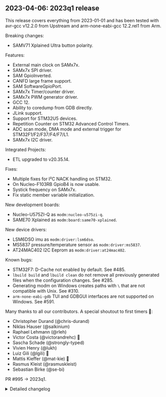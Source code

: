 ## 2023-04-06: 2023q1 release

This release covers everything from 2023-01-01 and has been tested with avr-gcc
v12.2.0 from Upstream and arm-none-eabi-gcc 12.2.rel1 from Arm.


Breaking changes:

- SAMV71 Xplained Ultra button polarity.

Features:

- External main clock on SAMx7x.
- SAMx7x SPI driver.
- SAM GpioInverted.
- CANFD large frame support.
- SAM SoftwareGpioPort.
- SAMx7x Timer/counter driver.
- SAMx7x PWM generator driver.
- GCC 12.
- Ability to coredump from GDB directly.
- JLink support.
- Support for STM32U5 devices.
- Repetition Counter on STM32 Advanced Control Timers.
- ADC scan mode, DMA mode and external trigger for STM32F1/F2/F37/F4/F7/L1.
- SAMx7x I2C driver.

Integrated Projects:

- ETL upgraded to v20.35.14.

Fixes:

- Multiple fixes for I²C NACK handling on STM32.
- On Nucleo-F103RB GpioB4 is now usable.
- Systick frequency on SAMx7x.
- Fix static member variable initialization.

New development boards:

- Nucleo-U575ZI-Q as `modm:nucleo-u575zi-q`.
- SAME70 Xplained as `modm:board:same70-xplained`.

New device drivers:

- LSM6DSO imu as `modm:driver:lsm6dso`.
- MS5837 pressure/temperature sensor as `modm:driver:ms5837`.
- AT24MAC402 I2C Eeprom as `modm:driver:at24mac402`.

Known bugs:

- STM32F7: D-Cache not enabled by default. See #485.
- `lbuild build` and `lbuild clean` do not remove all previously generated files
  when the configuration changes. See #285.
- Generating modm on Windows creates paths with `\` that are not compatible with
  Unix. See #310.
- `arm-none-eabi-gdb` TUI and GDBGUI interfaces are not supported on Windows.
  See #591.

Many thanks to all our contributors.
A special shoutout to first timers 🎉:

- Christopher Durand (@chris-durand)
- Niklas Hauser (@salkinium)
- Raphael Lehmann (@rleh)
- Victor Costa (@victorandrehc) 🎉
- Sascha Schade (@strongly-typed)
- Vivien Henry (@lukh)
- Luiz Gili (@lgili) 🎉
- Mattis Kieffer (@mat-kie) 🎉
- Rasmus Kleist (@rasmuskleist)
- Sebastian Birke (@se-bi)

PR #995 -> 2023q1.

<details>
<summary>Detailed changelog</summary>

#### 2023-04-08: Fix static member variable initialization

Fixes `__cxa_guard_acquire` to construct a static member variable only once!

PR #995 -> 2023q1.  
Tested in hardware by @salkinium.

#### 2023-04-06: Add SAMx7x I2C driver

Including an unittest and examples.

PR #954 -> d1938eb.  
Tested in hardware by @chris-durand.

#### 2023-04-06: Add AT24MAC402 I2C EEPROM driver

This also adds generic support for I2C eeproms with 8 bit addressing.

PR #954 -> d1938eb.  
Tested in hardware by @chris-durand.

#### 2023-04-01: Add ADC DMA mode and external trigger for STM32F1/F2/F37/F4/F7/L1

PR #982 -> 04ed0a5.  
Tested in hardware by @victorandrehc.

#### 2023-03-27: Fix systick frequency on SAMx7x

PR #986 -> 589aea7.  
Tested in hardware by @chris-durand.

#### 2023-03-19: Add support for Repetition Counter on STM32 Advanced Control Timers

PR #981 -> 740fd51.  
Tested in hardware by @victorandrehc.

#### 2023-03-14: Add BSP for SAM E70 Xplained with multiple examples

PR #969 -> a38feca.  
Tested in hardware by @lgili.

#### 2023-03-14: Separate the rx handling part of the XPCC dispatcher

PR #970 -> 2273bae.  
Tested in hardware by @se-bi.

#### 2023-03-13: Add STM32U5 support

Support for all devices of the new STM32U5 family with Cortex-M33 core.
UART and RCC platform drivers are adapted and a BSP for the Nucleo-U575ZI-Q
is also included.

PR #843 -> 8a3a20b.  
Tested in hardware by @rleh.

#### 2023-03-13: Add ADC scan mode supprot for STM32F1/F2/F37/F4/F7/L1

PR #976 -> 08cd479.  
Tested in hardware by @victorandrehc.

#### 2023-03-06: Refactor tooling and add JLink support

- Refactor modm_tools module and debug tooling
- Add JLink debug probe support
- Add ITM and RTT on NUCLEO-64 board

PR #965 -> 241b0d1.  
Tested in hardware by @salkinium.

#### 2023-03-06: Enable GpioB4 on Nucleo-F103RB

PR #967 -> 416ced6.  
Tested in hardware by @strongly-typed.

#### 2023-02-28: Always inline DMA IRQ handler to reduce IRQ latency on STM32

PR #964 -> d982a85.  
Tested in hardware by @strongly-typed.

#### 2023-02-20: Add ability to coredump from GDB directly

PR #961 -> eb2748e.  
Tested in hardware by @salkinium.

#### 2023-02-18: GCC 12 update

- Adapt code and build system to GCC12
- Split AVR Mega Pro unittests into three
- Fix function call in ADC examples

PR #940 -> 923f9c1.  
Tested in hardware by @salkinium.

#### 2023-02-15: Add Nucleo-H723ZG OpenOCD config

PR #960 -> 3cee015.  
Tested in hardware by @mat-kie and @rleh.

#### 2023-02-07: Add support for PWM generator on SAMx7x

PR #957 -> 190bc78.  
Tested in hardware by @chris-durand.

#### 2023-02-06: Add support for timer/counter on SAMx7x

PR #956 -> 95713ee.  
Tested in hardware by @chris-durand.

#### 2023-02-05: Add MS5837 pressure/temperature sensor driver

PR #942 -> 8179e6b.  
Tested in hardware by @lukh.

#### 2023-02-04: Add support for SoftwareGpioPort on SAM

Also adds support for inverted pins in GpioSet.

PR #952 -> afdb5ba.  
Tested in hardware by @chris-durand.

#### 2023-02-04: Add CANFD large frame support

PR #882 -> e4b1a4a.  
Tested in hardware by @rasmuskleist / @twast92.

#### 2023-02-04: Multiple fixes for I²C on STM32

- Fix stm32-extended I2C driver NACK handling
- Start next I2C transaction also when previous failed with NACK
- Do not set invalid I2C_CR1_NOSTRETCH bit in master mode

PR #947 -> ba61a34 and PR #951 -> c347f00.  
Tested in hardware by @chris-durand.

#### 2023-02-01: Add ST LSM6DSO imu driver

PR #950 -> 13ea578.  
Tested in hardware by @rleh.

#### 2023-01-16: Add PLL disable function on STM32

PR #944 -> 0f0505f.  
Tested in hardware by @chris-durand.

#### 2023-01-12: Add support for GpioInverted on SAM

PR #941 -> 4f50d00.  
Tested in hardware by @chris-durand.

#### 2023-01-12: Add SPI support for SAMx7x

PR #938 -> c93dd2c.  
Tested in hardware by @chris-durand.

#### 2023-01-03: Add external main clock support on SAMx7x

PR #939 -> 0259ad2.  
Tested in hardware by @chris-durand.

</details>
